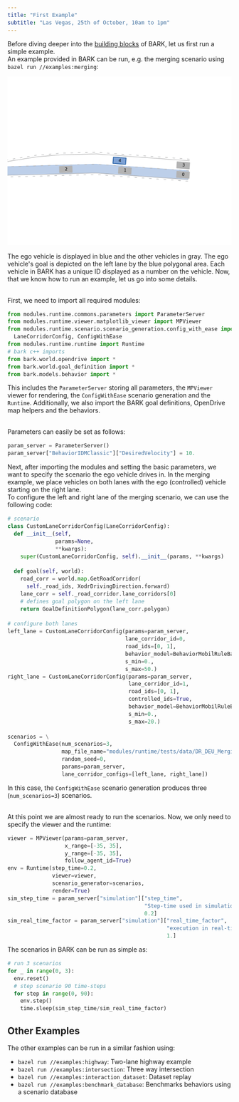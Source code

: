 ```yaml
---
title: "First Example"
subtitle: "Las Vegas, 25th of October, 10am to 1pm"
---
```


Before diving deeper into the [building blocks](/tutorials/building_blocks/) of BARK, let us first run a simple example.
<br />
An example provided in BARK can be run, e.g. the merging scenario using `bazel run //examples:merging`:

<div align="center">

![BARK Simulator](../images/merging.gif)

</div>
The ego vehicle is displayed in blue and the other vehicles in gray.
The ego vehicle's goal is depicted on the left lane by the blue polygonal area.
Each vehicle in BARK has a unique ID displayed as a number on the vehicle.
Now, that we know how to run an example, let us go into some details.
<br /><br />

First, we need to import all required modules:
```python
from modules.runtime.commons.parameters import ParameterServer
from modules.runtime.viewer.matplotlib_viewer import MPViewer
from modules.runtime.scenario.scenario_generation.config_with_ease import \
  LaneCorridorConfig, ConfigWithEase
from modules.runtime.runtime import Runtime
# bark c++ imports
from bark.world.opendrive import *
from bark.world.goal_definition import *
from bark.models.behavior import *
```
This includes the `ParameterServer` storing all parameters, the `MPViewer` viewer for rendering, the `ConfigWithEase` scenario generation and the `Runtime`.
Additionally, we also import the BARK goal definitions, OpenDrive map helpers and the behaviors.
<br />
<br />


Parameters can easily be set as follows:

```python
param_server = ParameterServer()
param_server["BehaviorIDMClassic"]["DesiredVelocity"] = 10.
```

Next, after importing the modules and setting the basic parameters, we want to specify the scenario the ego vehicle drives in.
In the merging example, we place vehicles on both lanes with the ego (controlled) vehicle starting on the right lane.<br/>
To configure the left and right lane of the merging scenario, we can use the following code:

```python
# scenario
class CustomLaneCorridorConfig(LaneCorridorConfig):
  def __init__(self,
               params=None,
               **kwargs):
    super(CustomLaneCorridorConfig, self).__init__(params, **kwargs)
  
  def goal(self, world):
    road_corr = world.map.GetRoadCorridor(
      self._road_ids, XodrDrivingDirection.forward)
    lane_corr = self._road_corridor.lane_corridors[0]
    # defines goal polygon on the left lane
    return GoalDefinitionPolygon(lane_corr.polygon)

# configure both lanes
left_lane = CustomLaneCorridorConfig(params=param_server,
                                     lane_corridor_id=0,
                                     road_ids=[0, 1],
                                     behavior_model=BehaviorMobilRuleBased(param_server),
                                     s_min=0.,
                                     s_max=50.)
right_lane = CustomLaneCorridorConfig(params=param_server,
                                      lane_corridor_id=1,
                                      road_ids=[0, 1],
                                      controlled_ids=True,
                                      behavior_model=BehaviorMobilRuleBased(param_server),
                                      s_min=0.,
                                      s_max=20.)

scenarios = \
  ConfigWithEase(num_scenarios=3,
                 map_file_name="modules/runtime/tests/data/DR_DEU_Merging_MT_v01_shifted.xodr",
                 random_seed=0,
                 params=param_server,
                 lane_corridor_configs=[left_lane, right_lane])
```

In this case, the `ConfigWithEase` scenario generation produces three (`num_scenarios=3`) scenarios.
<br/>
<br/>

At this point we are almost ready to run the scenarios.
Now, we only need to specify the viewer and the runtime:

```python
viewer = MPViewer(params=param_server,
                  x_range=[-35, 35],
                  y_range=[-35, 35],
                  follow_agent_id=True)
env = Runtime(step_time=0.2,
              viewer=viewer,
              scenario_generator=scenarios,
              render=True)
sim_step_time = param_server["simulation"]["step_time",
                                           "Step-time used in simulation",
                                           0.2]
sim_real_time_factor = param_server["simulation"]["real_time_factor",
                                                  "execution in real-time or faster",
                                                  1.]
```

The scenarios in BARK can be run as simple as:
```python
# run 3 scenarios
for _ in range(0, 3):
  env.reset()
  # step scenario 90 time-steps
  for step in range(0, 90):
    env.step()
    time.sleep(sim_step_time/sim_real_time_factor)
```


## Other Examples
The other examples can be run in a similar fashion using:

* `bazel run //examples:highway`: Two-lane highway example
* `bazel run //examples:intersection`: Three way intersection
* `bazel run //examples:interaction_dataset`: Dataset replay
* `bazel run //examples:benchmark_database`: Benchmarks behaviors using a scenario database